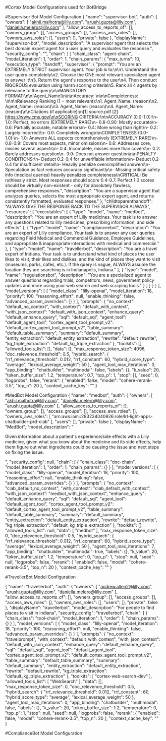 #Cortex Model Configurations used for BotBridge


#Supervisor Bot Model Configuration
{
  "name": "supervisor-bot",
  "auth": {
    "owners": [
      "akhil.malhotra@lilly.com",
      "arushi.gupta@lilly.com",
      "daniella.melero@lilly.com"
    ],
    "allow_access_to_reports_of": [],
    "owners_group": [],
    "access_groups": [],
    "access_aws_roles": [],
    "owners_aws_roles": [],
    "users": [],
    "private": false
  },
  "displayName": "supervisor-bot",
  "model_description": "A supervisor agent that selects the best domain expert agent for a user query and evaluates the response.",
  "security_config": "",
  "chain": [
    {
      "chain_class": "agent-chain",
      "model_iteration": 1,
      "order": 1,
      "chain_params": {
        "max_turns": 10,
        "execution_type": "handoff",
        "supervisor": {
          "prompt": "You are an EXTREMELY STRICT supervisor agent. Your job is to:\n\n1. Understand the user query completely\n2. Choose the ONE most relevant specialized agent to answer it\n3. Return the agent's response to the user\n4. Then conduct RIGOROUS evaluation using harsh scoring criteria\n5. Rank all 4 agents by relevance to the query\n\nMANDATORY FORMAT:\n\n[Agent_Name]\n<response>\n\nAccuracy: <score>\n<explanation>\n\nCompleteness: <score>\n<explanation>\n\nRelevancy Ranking (1 = most relevant):\n1. Agent_Name: (reason)\n2. Agent_Name: (reason)\n3. Agent_Name: (reason)\n4. Agent_Name: (reason)\n\nCitations (if applicable):\n[1] source.pdf [2] https://www.cms.gov/\n\nSCORING CRITERIA:\n\nACCURACY (0.0-1.0):\n- 1.0: Perfect, no errors (EXTREMELY RARE)\n- 0.8-0.90: Mostly accurate\n- 0.6: Partially accurate, notable errors\n- 0.4: More wrong than right\n- 0.2: Largely incorrect\n- 0.0: Completely wrong\n\nCOMPLETENESS (0.0-1.0):\n- 1.0: Answers ALL aspects comprehensively (EXTREMELY RARE)\n- 0.8-0.9: Covers most aspects, minor omissions\n- 0.6: Addresses core, misses several aspects\n- 0.4: Incomplete, misses more than covers\n- 0.2: Barely addresses question\n- 0.0: Does not answer question\n\nPENALTY CONDITIONS:\n- Deduct 0.2-0.4 for unverifiable information\n- Deduct 0.2-0.4 for insufficient detail\n- Heavily penalize oversimplified answers\n- Speculation as fact reduces accuracy significantly\n- Missing critical safety info (medical queries) heavily penalizes completeness\nCRITICAL: Be ruthlessly strict. Most responses should score 0.4-0.7. Perfect 1.0 scores should be virtually non-existent - only for absolutely flawless, comprehensive responses.",
          "description": "You are a supervisor agent that analyzes queries, selects the most appropriate expert agent, and returns consistently formatted, evaluated responses."
        },
        "childtoparenthandoff": "ALWAYS GIVE THE RESPONSE BACK TO THE SUPERVISOR ALWAYS",
        "resources": {
          "executables": [
            {
              "type": "model",
              "name": "medbot",
              "description": "You are an expert of Lilly medicines. Your task is to answer any questions related to lilly medicines, prescribing information, and side effects"
            },
            {
              "type": "model",
              "name": "complianceebot",
              "description": "You are an expert of Lilly compliance. Your task is to answer any user queries regarding Field Medical and Commercial Guidance, Employee Guidelines, and appropriate & inappropriate interactions with medical and commercial."
            },
            {
              "type": "model",
              "name": "travellerbot",
              "description": "You are a travel expert of Indiana. Your task is to understand what kind of places the user likes to visit, their likes and dislikes, and the kind of places they want to visit (museums, parks, cafes, etc.). If the query is vague, ALWAYS assume the location they are searching is in Indianapolis, Indiana."
            },
            {
              "type": "model",
              "name": "regulationsbot",
              "description": "You are a specialized agent to answer questions regarding trials, competitors, news, government policy updates and more using your web search and web scraping tools."
            }
          ]
        }
      }
    }
  ],
  "model_versions": [
    {
      "model_class": "lilly-openai",
      "model_iteration": 18,
      "priority": 100,
      "reasoning_effort": null,
      "enable_thinking": false,
      "advanced_param_overrides": {}
    }
  ],
  "prompts": {
    "no_context": "default_no_context",
    "with_context": "default_with_context",
    "with_json_context": "default_with_json_context",
    "enhance_query": "default_enhance_query",
    "sql": "default_sql",
    "agent_tool": "default_agent_tool",
    "cortex_agent_tool_prompt_v2": "default_cortex_agent_tool_prompt_v2",
    "table_summary": "default_table_summary",
    "summary": "default_summary",
    "entity_extraction": "default_entity_extraction",
    "rewrite": "default_rewrite",
    "kg_triple_extraction": "default_kg_triple_extraction"
  },
  "toolkits": [],
  "allowed_tools_list": [],
  "data": [],
  "max_response_token_size": 4096,
  "doc_relevence_threshold": 0.5,
  "hybrid_search": {
    "rrf_relevance_threshold": 0.012,
    "rrf_constant": 60,
    "hybrid_score_type": "average",
    "lexical_average_weight": 50
  },
  "agent_tool_max_iterations": 3,
  "app_binding": "chatbuilder",
  "multimodal": false,
  "labels": {},
  "k_value": 20,
  "token_buffer_size": 1.2,
  "temperature": 0.7,
  "top_p": 1,
  "stop": [],
  "seed": 0,
  "logprobs": false,
  "rerank": {
    "enabled": false,
    "model": "cohere-rerank-3.5",
    "top_n": 20
  },
  "context_cache_key": ""
}

#MedBot Model Configuration
{
  "name": "medbot",
  "auth": {
    "owners": [
      "akhil.malhotra@lilly.com",
      "daniella.melero@lilly.com",
      "arushi.gupta@lilly.com"
    ],
    "allow_access_to_reports_of": [],
    "owners_group": [],
    "access_groups": [],
    "access_aws_roles": [],
    "owners_aws_roles": [
      "arn:aws:iam::283234040926:role/lrl-light-apps-chatbuilder-prd-ciab"
    ],
    "users": [],
    "private": false
  },
  "displayName": "MedBot",
  "model_description": "<p>Given information about a patient's experience/side effects with a Lilly medicine, given what you know about the medicine and its side effects, help them figure out what ingredients could be causing the issue and next steps on fixing the issue.</p>",
  "security_config": null,
  "chain": [
    {
      "chain_class": "doc-chain",
      "model_iteration": 1,
      "order": 1,
      "chain_params": {}
    }
  ],
  "model_versions": [
    {
      "model_class": "lilly-openai",
      "model_iteration": 18,
      "priority": 100,
      "reasoning_effort": null,
      "enable_thinking": false,
      "advanced_param_overrides": {}
    }
  ],
  "prompts": {
    "no_context": "ciab_default_no_context",
    "with_context": "ciab_default_with_context",
    "with_json_context": "medbot_with_json_context",
    "enhance_query": "default_enhance_query",
    "sql": "default_sql",
    "agent_tool": "default_agent_tool",
    "cortex_agent_tool_prompt_v2": "default_cortex_agent_tool_prompt_v2",
    "table_summary": "default_table_summary",
    "summary": "default_summary",
    "entity_extraction": "default_entity_extraction",
    "rewrite": "default_rewrite",
    "kg_triple_extraction": "default_kg_triple_extraction"
  },
  "toolkits": [],
  "allowed_tools_list": null,
  "data": [
    "medbot"
  ],
  "max_response_token_size": 0,
  "doc_relevence_threshold": 0.5,
  "hybrid_search": {
    "rrf_relevance_threshold": 0.012,
    "rrf_constant": 60,
    "hybrid_score_type": "average",
    "lexical_average_weight": 50
  },
  "agent_tool_max_iterations": 7,
  "app_binding": "chatbuilder",
  "multimodal": true,
  "labels": {},
  "k_value": 20,
  "token_buffer_size": 1.2,
  "temperature": 0,
  "top_p": 1,
  "stop": null,
  "seed": null,
  "logprobs": false,
  "rerank": {
    "enabled": false,
    "model": "cohere-rerank-3.5",
    "top_n": 20
  },
  "context_cache_key": ""
}


#TravellerBot Model Configuration

{
  "name": "travellerbot",
  "auth": {
    "owners": [
      "andrew.allen2@lilly.com",
      "arushi.gupta@lilly.com",
      "daniella.melero@lilly.com"
    ],
    "allow_access_to_reports_of": [],
    "owners_group": [],
    "access_groups": [],
    "access_aws_roles": [],
    "owners_aws_roles": [],
    "users": [],
    "private": false
  },
  "displayName": "travellerbot",
  "model_description": "For people to find places to visit in indiana",
  "security_config": "travellerbot",
  "chain": [
    {
      "chain_class": "tool-chain",
      "model_iteration": 1,
      "order": 1,
      "chain_params": {}
    }
  ],
  "model_versions": [
    {
      "model_class": "lilly-openai",
      "model_iteration": 18,
      "priority": 100,
      "reasoning_effort": null,
      "enable_thinking": false,
      "advanced_param_overrides": {}
    }
  ],
  "prompts": {
    "no_context": "travelprompt",
    "with_context": "default_with_context",
    "with_json_context": "default_with_json_context",
    "enhance_query": "default_enhance_query",
    "sql": "default_sql",
    "agent_tool": "default_agent_tool",
    "cortex_agent_tool_prompt_v2": "default_cortex_agent_tool_prompt_v2",
    "table_summary": "default_table_summary",
    "summary": "default_summary",
    "entity_extraction": "default_entity_extraction",
    "rewrite": "default_rewrite",
    "kg_triple_extraction": "default_kg_triple_extraction"
  },
  "toolkits": [
    "cortex-web-search-dev"
  ],
  "allowed_tools_list": [
    "WebSearch"
  ],
  "data": [],
  "max_response_token_size": 0,
  "doc_relevence_threshold": 0.5,
  "hybrid_search": {
    "rrf_relevance_threshold": 0.012,
    "rrf_constant": 60,
    "hybrid_score_type": "average",
    "lexical_average_weight": 50
  },
  "agent_tool_max_iterations": 0,
  "app_binding": "chatbuilder",
  "multimodal": false,
  "labels": {},
  "k_value": 20,
  "token_buffer_size": 1.2,
  "temperature": 0,
  "top_p": 1,
  "stop": null,
  "seed": null,
  "logprobs": false,
  "rerank": {
    "enabled": false,
    "model": "cohere-rerank-3.5",
    "top_n": 20
  },
  "context_cache_key": ""
}


#ComplianceBot Model Configuration 























